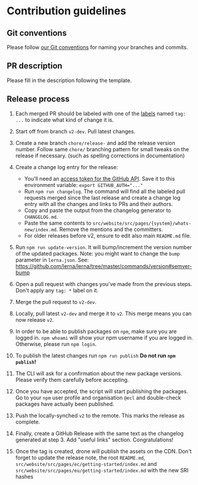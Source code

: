 # Contribution guidelines

## Git conventions

Please follow [our Git conventions](../docs/conventions/git.md) for naming your branches and commits.

## PR description

Please fill in the description following the template.

## Release process

1.  Each merged PR should be labeled with one of the [labels](https://github.com/ec-europa/europa-component-library/labels) named `tag: ...` to indicate what kind of change it is.

2.  Start off from branch `v2-dev`. Pull latest changes.

3.  Create a new branch `chore/release-` and add the release version number. Follow same `chore/` branching pattern for small tweaks on the release if necessary. (such as spelling corrections in documentation)

4.  Create a change log entry for the release:

    - You'll need an [access token for the GitHub API](https://help.github.com/articles/creating-an-access-token-for-command-line-use/). Save it to this environment variable: `export GITHUB_AUTH="..."`
    - Run `npm run changelog`. The command will find all the labeled pull requests merged since the last release and create a change log entry with all the changes and links to PRs and their authors.
    - Copy and paste the output from the changelog generator to `CHANGELOG.md`.
    - Paste the same contents to `src/website/src/pages/{system}/whats-new/index.md`. Remove the mentions and the committers.
    - For older releases before v2, ensure to edit also main `README.md` file.

5.  Run `npm run update-version`. It will bump/increment the version number of the updated packages. Note: you might want to change the `bump` parameter in `lerna.json`. See: https://github.com/lerna/lerna/tree/master/commands/version#semver-bump

6.  Open a pull request with changes you've made from the previous steps. Don't apply any `tag: *` label on it.

7.  Merge the pull request to `v2-dev`.

8.  Locally, pull latest `v2-dev` and merge it to `v2`. This merge means you can now release `v2`.

9.  In order to be able to publish packages on `npm`, make sure you are logged in. `npm whoami` will show your npm username if you are logged in. Otherwise, please run `npm login`.

10. To publish the latest changes run `npm run publish` **Do not run `npm publish`!**

11. The CLI will ask for a confirmation about the new package versions. Please verify them carefully before accepting.

12. Once you have accepted, the script will start publishing the packages. Go to your `npm` user profile and organisation `@ecl` and double-check packages have actually been published.

13. Push the locally-synched `v2` to the remote. This marks the release as complete.

14. Finally, create a GitHub Release with the same text as the changelog generated at step 3. Add "useful links" section. Congratulations!

15. Once the tag is created, drone will publish the assets on the CDN. Don't forget to update the release note, the root `README.md`, `src/website/src/pages/ec/getting-started/index.md` and `src/website/src/pages/eu/getting-started/index.md` with the new SRI hashes
